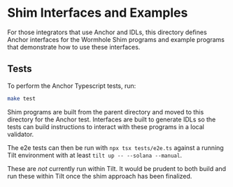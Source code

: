 # Shim Interfaces and Examples

For those integrators that use Anchor and IDLs, this directory defines Anchor
interfaces for the Wormhole Shim programs and example programs that demonstrate
how to use these interfaces.

## Tests

To perform the Anchor Typescript tests, run:

```sh
make test
```

Shim programs are built from the parent directory and moved to this directory
for the Anchor test. Interfaces are built to generate IDLs so the tests can
build instructions to interact with these programs in a local validator.

The e2e tests can then be run with `npx tsx tests/e2e.ts` against a running Tilt
environment with at least `tilt up -- --solana --manual`.

These are _not_ currently run within Tilt. It would be prudent to both build and
run these within Tilt once the shim approach has been finalized.
